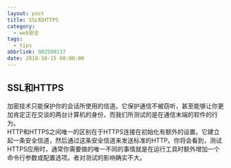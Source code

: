 ```yaml
---
layout: post
title: SSL和HTTPS
category: 
  - web安全
tags: 
  - tips
abbrlink: 902500137
date: 2018-10-15 00:00:00
---
```


## SSL和HTTPS

加密技术只能保护你的会话所使用的信道。它保护通信不被窃听，甚至能够让你更加肯定正在交谈的两台计算机的身份，而我们所测试的是在通信末端的软件的行为。  
HTTP和HTTPS之间唯一的区别在于HTTPS连接在初始化有额外的设置。它建立起一条安全信道，然后通过这条安全信道来发送标准的HTTP。你将会看到，测试HTTPS应用时，通常你需要做的唯一不同的事情就是在运行工具时额外增加一个命令行参数或配置选项。者对测试的影响确实不大。

